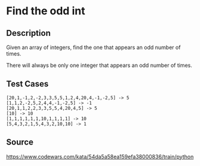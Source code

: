 # Find the odd int

## Description 

Given an array of integers, find the one that appears an odd number of times.

There will always be only one integer that appears an odd number of times.

## Test Cases

    [20,1,-1,2,-2,3,3,5,5,1,2,4,20,4,-1,-2,5] -> 5
    [1,1,2,-2,5,2,4,4,-1,-2,5] -> -1
    [20,1,1,2,2,3,3,5,5,4,20,4,5] -> 5
    [10] -> 10
    [1,1,1,1,1,1,10,1,1,1,1] -> 10
    [5,4,3,2,1,5,4,3,2,10,10] -> 1

## Source
https://www.codewars.com/kata/54da5a58ea159efa38000836/train/python
